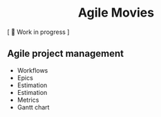 

<h1 align="center">Agile Movies</h1>


[ 🚧 Work in progress ]
## Agile project management
- Workflows
- Epics
- Estimation 
- Estimation 
- Metrics
- Gantt chart
